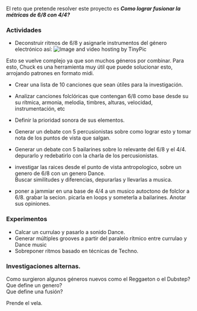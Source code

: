 El reto que pretende resolver este proyecto es
*__Como lograr fusionar la métricas de 6/8 con 4/4?__* 




### Actividades

* Deconstruir ritmos de 6/8  y asignarle instrumentos del género electrónico así:
<img src="http://i57.tinypic.com/mwyuki.png" border="0" alt="Image and video hosting by TinyPic"></a>

Esto se vuelve complejo ya que son muchos géneros por combinar.  Para esto, Chuck es una herramienta muy  útil que puede solucionar esto, arrojando patrones en formato midi. 

* Crear una lista de 10 canciones que sean útiles para la investigación. 

* Analizar canciones folclóricas que contengan 6/8 como base desde su su rítmica, armonia, melodia, timbres, alturas, velocidad, instrumentación, etc  
 
* Definir la prioridad sonora de sus elementos. 

* Generar un debate con 5 percusionistas sobre como lograr esto y tomar nota de los puntos de vista que salgan.    

* Generar un debate con 5 bailarines sobre lo relevante del 6/8 y el 4/4. depurarlo y redebatirlo con la charla de los percusionistas.  

* investigar las raices desde el punto de vista antropologico, sobre un genero de 6/8 con un genero Dance.  
Buscar similitudes y diferencias, depurarlas y llevarlas a musica.   

* poner a jammiar en una base de 4/4 a un musico autoctono de folclor a 6/8.  grabar la secion. picarla en loops y someterla a bailarines.  Anotar sus opiniones.  



### Experimentos

* Calcar un currulao y pasarlo a sonido Dance.  
* Generar múltiples grooves a partir del paralelo rítmico entre currulao y Dance music  
* Sobreponer ritmos basado en técnicas de Techno.  


### Investigaciones alternas.  
Como surgieron algunos géneros nuevos como el Reggaeton o el Dubstep?  
Que define un genero?  
Que define una fusión?  





Prende el vela.
